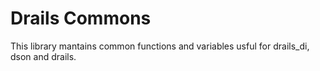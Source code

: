 # Drails Commons

This library mantains common functions and variables usful for drails_di, dson and drails.
